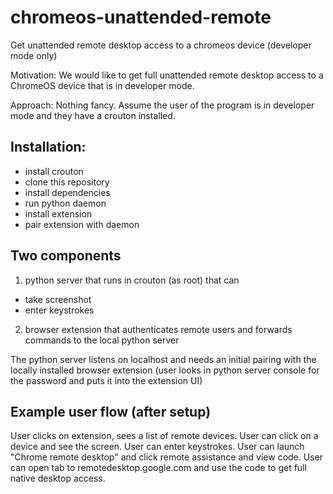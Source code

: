 # chromeos-unattended-remote
Get unattended remote desktop access to a chromeos device (developer mode only)

Motivation: We would like to get full unattended remote desktop access to a ChromeOS device that is in developer mode.

Approach: Nothing fancy. Assume the user of the program is in developer mode and they have a crouton installed.

## Installation:

- install crouton
- clone this repository
- install dependencies
- run python daemon
- install extension
- pair extension with daemon

## Two components

1. python server that runs in crouton (as root) that can
  - take screenshot
  - enter keystrokes
2. browser extension that authenticates remote users and forwards commands to the local python server

The python server listens on localhost and needs an initial pairing with the locally installed browser extension 
(user looks in python server console for the password and puts it into the extension UI)

## Example user flow (after setup)

User clicks on extension, sees a list of remote devices. User can click on a device and see the screen. User can enter
keystrokes. User can launch "Chrome remote desktop" and click remote assistance and view code. 
User can open tab to remotedesktop.google.com and use the code to get full native desktop access.
